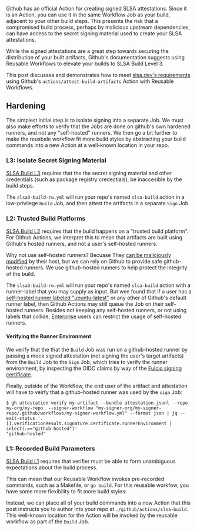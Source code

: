Github has an official Action for creating signed SLSA attestations. Since it is an Action, you can use it in the same Workflow Job as your build, adjacent to your other build steps. This presents the risk that a compromised build process, perhaps by malicious upstream dependencies, can have access to the secret signing material used to create your SLSA attestations.

While the signed attestations are a great step towards securing the distribution of your built artifacts, Github's documentation suggests using Reusable Workflows to elevate your builds to SLSA Build Level 3.

This post discusses and demonstrates how to meet [slsa.dev's requirements](https://slsa.dev/spec/v1.0/levels#build-track) using Github's `actions/attest-build-artifacts` Action with Reusable Workflows.

## Hardening

The simplest initial step is to isolate signing into a separate Job. We must also make efforts to verify that the Jobs are done on github's own hardened runners, and not any "self-hosted" runners. We then go a bit further to make the reusbale workflow fit more build styles by abstracting your build commands into a new Action at a well-known location in your repo.

### L3: Isolate Secret Signing Material

[SLSA Build L3](https://slsa.dev/spec/v1.0/levels#build-l3-hardened-builds) requires that the the secret signing material
and other credentials (such as package registry credectials), be inaccesible by the build steps.

The `slsa3-build-rw.yml` will run your repo's named `slsa-build` action in a low-privilege `Build` Job, and then 
attest the artifacts in a separate `Sign` Job.
### L2: Trusted Build Platforms

[SLSA Build L2](https://slsa.dev/spec/v1.0/levels#build-l2-hosted-build-platform) requires that the build happens on a "trusted build platform". For Github Actions,
we interpret this to mean that artifacts are built using Github's hosted runners, and not a user's self-hosted runners.

Why not use self-hosted runners? Becuase They [can be maliciously modified](https://docs.github.com/en/enterprise-cloud@latest/actions/hosting-your-own-runners/managing-self-hosted-runners/about-self-hosted-runners#self-hosted-runner-security) by their host, but we can rely on Github to provide safe github-hosted runners. We use github-hosted runners to help protect the integrity of the build.

The `slsa3-build-rw.yml` will run your repo's named `slsa-build` action with a runner-label that you may supply as input.
But wee found that if a user has a [self-hosted runner labeled "ubuntu-latest"](https://github.com/slsa-framework/slsa-github-generator/issues/1868#issuecomment-1979426130) or any other of Github's default runner label, then
Github Actions may still queue the Job on their self-hosted runners. Besides not keeping any self-hosted runners, or not
using labels that collide, [Enterprise](https://docs.github.com/en/enterprise-cloud@latest/actions/hosting-your-own-runners/managing-self-hosted-runners/about-self-hosted-runners#restricting-the-use-of-self-hosted-runners) users can restrict the usage of self-hosted runners.

#### Verifying the Runner Environment

We verify that the that the `Build` Job was run on a github-hosted runner by passing a mock signed attestation (not signing the user's target artifacts) from the `Build` Job to the `Sign` Job, which tries to verify the runner environment, 
by inspecting the OIDC claims by way of the [Fulcio signing certificate](https://github.com/sigstore/fulcio/blob/main/docs/oid-info.md#mapping-oidc-token-claims-to-fulcio-oids).

Finally, outside of the Workflow, the end user of the artifact and attestation will have to veirfy that a github-hosted runner was used by the `sign` Job:

```
$ gh attestation verify my-artifact --bundle attestation.jsonl --repo my-org/my-repo  --signer-workflow "my-signer-org/my-signer-repo/.github/workflows/my-signer-workflow.yml" --format json | jq --exit-status '.[].verificationResult.signature.certificate.runnerEnvironment | select(.=="github-hosted")'
"github-hosted"
```

### L1: Recorded Build Parameters

[SLSA Build L1](https://slsa.dev/spec/v1.0/levels#build-l1) requires that verifier must be able to form unambiguous expectations about the build process.

This can mean that our Reusable Workflow invokes pre-recorded commands, such as a Makefile, or `go build`.
For this reusable workfow, you have some more flexibility to fit more build styles: 

Instead, we can place all of your build commands into a new Action that this post instructs you to author into your repo
at `./github/actions/slsa-build`. This well-known location for the Action will be invoked by the reusable workflow
as part of the `Build` Job.
